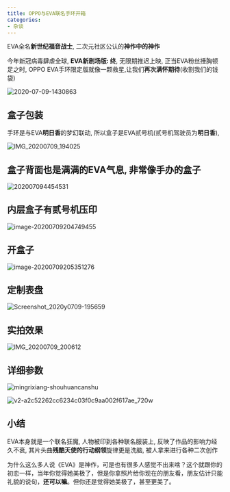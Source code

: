 ```yaml
---
title: OPPO与EVA联名手环开箱
categories:
- 杂谈
---
```


EVA全名**新世纪福音战士**, 二次元社区公认的**神作中的神作**



今年新冠病毒肆虐全球, **EVA新剧场版: 终**, 无限期推迟上映, 正当EVA粉丝捶胸顿足之时, OPPO EVA手环限定版就像一颗救星,让我们**再次满怀期待**(收割我们的钱袋)



![2020-07-09-1430863](https://cdn.fangyuanxiaozhan.com/assets/1694246045392MitRRtS4.png)



## 盒子包装



手环是与EVA**明日香**的梦幻联动, 所以盒子是EVA贰号机(贰号机驾驶员为**明日香**), 



![IMG_20200709_194025](https://cdn.fangyuanxiaozhan.com/assets/1694246047660QsPJx7pj.jpeg)



## 盒子背面也是满满的EVA气息, 非常像手办的盒子



![202007094454531](https://cdn.fangyuanxiaozhan.com/assets/1694246050839ZyZJNST7.png)



##  内层盒子有贰号机压印



![image-20200709204749455](https://cdn.fangyuanxiaozhan.com/assets/1694246053170s3hAQJMA.png)





## 开盒子



![image-20200709205351276](https://cdn.fangyuanxiaozhan.com/assets/1694246053716kNAeta1z.png)





## 定制表盘



![Screenshot_2020y0709-195659](https://cdn.fangyuanxiaozhan.com/assets/1694246055318ccQiZxtR.jpeg)





## 实拍效果



![IMG_20200709_200612](https://cdn.fangyuanxiaozhan.com/assets/1694246058033DXTA5TK2.jpeg)



## 详细参数



![mingrixiang-shouhuancanshu](https://cdn.fangyuanxiaozhan.com/assets/1694246058294ft7kyf05.png)

![v2-a2c52262cc6234c03f0c9aa002f617ae_720w](https://cdn.fangyuanxiaozhan.com/assets/1694246059646p1ZJsrp0.jpeg)







## 小结



EVA本身就是一个联名狂魔, 人物被印到各种联名服装上, 反映了作品的影响力经久不衰, 其片头曲**残酷天使的行动纲领**旋律更是洗脑, 被人拿来进行各种二次创作

为什么这么多人说《EVA》是神作，可是也有很多人感觉不出来啥？这个就跟你的初恋一样，当年你觉得她美极了，但是你拿照片给你现在的朋友看，朋友估计只能礼貌的说句，**还可以嘛**。但你还是觉得她美极了，甚至更美了。